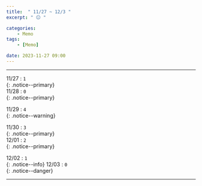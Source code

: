 ```yaml
---
title:  " 11/27 ~ 12/3 "
excerpt: " 😐 "

categories:
    - Memo
tags:
    - [Memo]

date: 2023-11-27 09:00
---
```

- - -
<!-- 약 -->

11/27 : `1`   
{: .notice--primary}  
11/28 : `0`   
{: .notice--primary}  

11/29 : `4`   
{: .notice--warning}  

11/30 : `3`   
{: .notice--primary}  
12/01 : `2`  
{: .notice--primary} 


12/02 : `1`      
{: .notice--info} 
12/03 : `0`   
{: .notice--danger}  


<!-- {: .notice}
{: .notice--primary}
{: .notice--info}
{: .notice--warning}
{: .notice--success}
{: .notice--danger} 
😄 😐 🙁 😡
-->
- - -